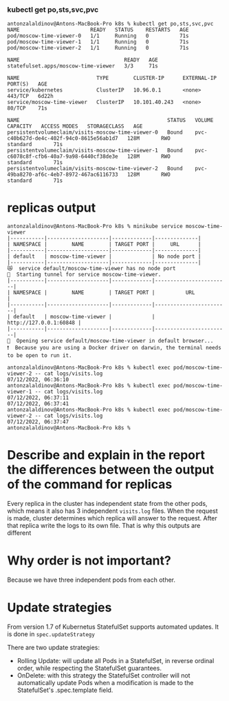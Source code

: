 ### kubectl get po,sts,svc,pvc

```
antonzalaldinov@Antons-MacBook-Pro k8s % kubectl get po,sts,svc,pvc
NAME                       READY   STATUS    RESTARTS   AGE
pod/moscow-time-viewer-0   1/1     Running   0          71s
pod/moscow-time-viewer-1   1/1     Running   0          71s
pod/moscow-time-viewer-2   1/1     Running   0          71s

NAME                                  READY   AGE
statefulset.apps/moscow-time-viewer   3/3     71s

NAME                         TYPE        CLUSTER-IP      EXTERNAL-IP   PORT(S)   AGE
service/kubernetes           ClusterIP   10.96.0.1       <none>        443/TCP   6d22h
service/moscow-time-viewer   ClusterIP   10.101.40.243   <none>        80/TCP    71s

NAME                                                STATUS   VOLUME                                     CAPACITY   ACCESS MODES   STORAGECLASS   AGE
persistentvolumeclaim/visits-moscow-time-viewer-0   Bound    pvc-c40b627d-de4c-402f-94c0-8615e56ab1d7   128M       RWO            standard       71s
persistentvolumeclaim/visits-moscow-time-viewer-1   Bound    pvc-c6078c8f-cfb6-40a7-9a98-6440cf38de3e   128M       RWO            standard       71s
persistentvolumeclaim/visits-moscow-time-viewer-2   Bound    pvc-49ba8270-af6c-4eb7-8972-467ac6116733   128M       RWO            standard       71s
```

# replicas output

```
antonzalaldinov@Antons-MacBook-Pro k8s % minikube service moscow-time-viewer
|-----------|--------------------|-------------|--------------|
| NAMESPACE |        NAME        | TARGET PORT |     URL      |
|-----------|--------------------|-------------|--------------|
| default   | moscow-time-viewer |             | No node port |
|-----------|--------------------|-------------|--------------|
😿  service default/moscow-time-viewer has no node port
🏃  Starting tunnel for service moscow-time-viewer.
|-----------|--------------------|-------------|------------------------|
| NAMESPACE |        NAME        | TARGET PORT |          URL           |
|-----------|--------------------|-------------|------------------------|
| default   | moscow-time-viewer |             | http://127.0.0.1:60848 |
|-----------|--------------------|-------------|------------------------|
🎉  Opening service default/moscow-time-viewer in default browser...
❗  Because you are using a Docker driver on darwin, the terminal needs to be open to run it.
```

```
antonzalaldinov@Antons-MacBook-Pro k8s % kubectl exec pod/moscow-time-viewer-2 -- cat logs/visits.log
07/12/2022, 06:36:10
antonzalaldinov@Antons-MacBook-Pro k8s % kubectl exec pod/moscow-time-viewer-1 -- cat logs/visits.log
07/12/2022, 06:37:11
07/12/2022, 06:37:41
antonzalaldinov@Antons-MacBook-Pro k8s % kubectl exec pod/moscow-time-viewer-2 -- cat logs/visits.log
07/12/2022, 06:37:47
antonzalaldinov@Antons-MacBook-Pro k8s %
```

# Describe and explain in the report the differences between the output of the command for replicas

Every replica in the cluster has independent state from the other pods, which means it also has 3 independent `visits.log` files.
When the request is made, cluster determines which replica will answer to the request. After that replica write the logs to its own file.
That is why this outputs are different

# Why order is not important?

Because we have three independent pods from each other.

# Update strategies

From version 1.7 of Kubernetus StatefulSet supports automated updates. It is done in `spec.updateStrategy`

There are two update strategies:

- Rolling Update: will update all Pods in a StatefulSet, in reverse ordinal order, while respecting the StatefulSet guarantees.
- OnDelete: with this strategy the StatefulSet controller will not automatically update Pods when a modification is made to the StatefulSet's .spec.template field.
